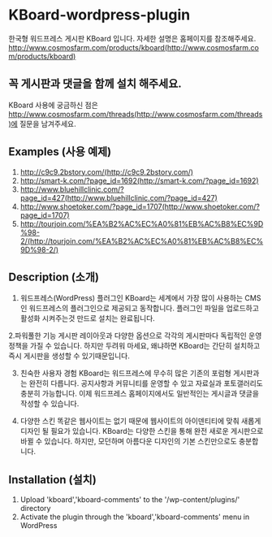 KBoard-wordpress-plugin
=======================

한국형 워드프레스 게시판 KBoard 입니다.
자세한 설명은 홈페이지를 참조해주세요.
http://www.cosmosfarm.com/products/kboard(http://www.cosmosfarm.com/products/kboard)


꼭 게시판과 댓글을 함께 설치 해주세요.
--------------------------------------
KBoard 사용에 궁금하신 점은 http://www.cosmosfarm.com/threads(http://www.cosmosfarm.com/threads)에 질문을 남겨주세요.



Examples (사용 예제)
--------------------

1. http://c9c9.2bstory.com/(http://c9c9.2bstory.com/)
2. http://smart-k.com/?page_id=1692(http://smart-k.com/?page_id=1692)
3. http://www.bluehillclinic.com/?page_id=427(http://www.bluehillclinic.com/?page_id=427)
4. http://www.shoetoker.com/?page_id=1707(http://www.shoetoker.com/?page_id=1707)
5. http://tourjoin.com/%EA%B2%AC%EC%A0%81%EB%AC%B8%EC%9D%98-2/(http://tourjoin.com/%EA%B2%AC%EC%A0%81%EB%AC%B8%EC%9D%98-2/)


Description (소개)
------------------

1. 워드프레스(WordPress) 플러그인
KBoard는 세계에서 가장 많이 사용하는 CMS인 워드프레스의 플러그인으로 제공되고 동작합니다. 플러그인 파일을 업로드하고 활성화 시켜주는것 만드로 설치는 완료됩니다.

2.파워풀한 기능
게시판 레이아웃과 다양한 옵션으로 각각의 게시판마다 독립적인 운영정책을 가질 수 있습니다. 하지만 두려워 마세요, 왜냐하면 KBoard는 간단히 설치하고 즉시 게시판을 생성할 수 있기때문입니다.


3. 친숙한 사용자 경험
KBoard는 워드프레스에 무수히 많은 기존의 포럼형 게시판과는 완전히 다릅니다. 공지사항과 커뮤니티를 운영할 수 있고 자료실과 포토갤러리도 충분히 가능합니다. 이제 워드프레스 홈페이지에서도 일반적인는 게시글과 댓글을 작성할 수 있습니다.


4. 다양한 스킨
똑같은 웹사이트는 없기 때문에 웹사이트의 아이덴티티에 맞춰 새롭게 디자인 될 필요가 있습니다. KBoard는 다양한 스킨을 통해 완전 새로운 게시판으로 바뀔 수 있습니다. 하지만, 모던하며 아름다운 디자인의 기본 스킨만으로도 충분합니다.


Installation (설치)
-------------------

1. Upload 'kboard','kboard-comments' to the '/wp-content/plugins/' directory
2. Activate the plugin through the 'kboard','kboard-comments' menu in WordPress